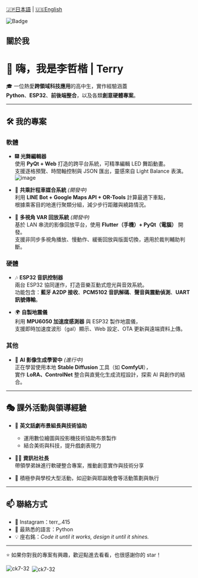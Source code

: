 [🇯🇵日本語](./JP.md) | [🇺🇸English](./README.md)

![Badge](https://hitscounter.dev/api/hit?url=https%3A%2F%2Fgithub.com%2Fck7-32&label=Views&icon=github&color=%23198754)
## 關於我
# 👋 嗨，我是李哲楷 | Terry

🎓 一位熱愛**跨領域科技應用**的高中生，實作經驗涵蓋  
**Python**、**ESP32**、**前後端整合**，以及各類**創意硬體專案**。

---

## 🛠️ 我的專案

### 軟體

- 🎆 **光舞編輯器**  
  使用 **PyQt + Web** 打造的跨平台系統，可精準編輯 LED 舞蹈動畫。  
  支援逐格預覽、時間軸控制與 JSON 匯出，靈感來自 Light Balance 表演。  
  ![image](https://hackmd.io/_uploads/r1Jxdq4Ryl.png)

- 🚧 **共乘計程車媒合系統** *(開發中)*  
  利用 **LINE Bot + Google Maps API + OR-Tools** 計算最適下車點，  
  根據乘客目的地進行聚類分組，減少步行距離與繞路情況。

- 🚧 **多視角 VAR 回放系統** *(開發中)*  
  基於 LAN 串流的影像回放平台，使用 **Flutter（手機）+ PyQt（電腦）** 開發。  
  支援非同步多視角播放、慢動作、緩衝回放與版面切換，適用於裁判輔助判斷。

### 硬體

- 🎶 **ESP32 音訊控制器**  
  兩台 ESP32 協同運作，打造音樂互動式燈光與音效系統。  
  功能包含：**藍牙 A2DP 接收**、**PCM5102 音訊解碼**、**聲音與震動偵測**、**UART 訊號傳輸**。

- 🌍 **自製地震儀**  
  利用 **MPU6050 加速度感測器** 與 ESP32 製作地震儀，  
  支援即時加速度波形（gal）顯示、Web 設定、OTA 更新與遠端資料上傳。

### 其他

- 🧠 **AI 影像生成學習中** *(進行中)*  
  正在學習使用本地 **Stable Diffusion** 工具（如 **ComfyUI**），  
  實作 **LoRA、ControlNet** 整合與直覺化生成流程設計，探索 AI 與創作的結合。

---

## 🎭 課外活動與領導經驗

- 🎨 **英文話劇布景組長與技術協助**  
  - 運用數位繪圖與投影機技術協助布景製作  
  - 結合美術與科技，提升戲劇表現力

- 🧑‍💼 **資訊社社長**  
  帶領學弟妹進行軟硬整合專案，推動創意實作與技術分享

- 🎄 積極參與學校大型活動，如迎新與耶誕晚會等活動策劃與執行

---

## 📫 聯絡方式

- 📮 Instagram：terr_.415  
- 🐍 最熟悉的語言：Python  
- 💡 座右銘：*Code it until it works, design it until it shines.*

---

⭐ 如果你對我的專案有興趣，歡迎點進去看看，也很感謝你的 star！

<p><img align="left" src="https://github-readme-stats.vercel.app/api/top-langs?username=ck7-32&show_icons=true&locale=zh&layout=compact&theme=tokyonight" alt="ck7-32" /></p>  
<p>&nbsp;<img align="center" src="https://github-readme-stats.vercel.app/api?username=ck7-32&show_icons=true&locale=zh&theme=tokyonight" alt="ck7-32" /></p>
